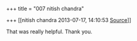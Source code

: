 +++
title = "007 nitish chandra"

+++
[[nitish chandra	2013-07-17, 14:10:53 [Source](https://groups.google.com/g/samskrita/c/4fA4MY4s8UY)]]



That was really helpful. Thank you.

